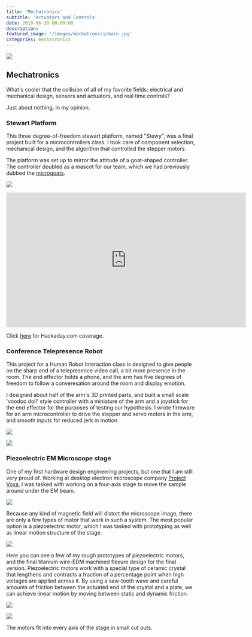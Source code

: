 ```yaml
---
title: 'Mechatronics'
subtitle: 'Actuators and Controls'
date: 2018-06-30 00:00:00
description:
featured_image: '/images/mechatronics/main.jpg'
categories: mechatronics
---
```


![](/images/mechatronics/main.jpg)

## Mechatronics
What's cooler that the collision of all of my favorite fields: electrical and mechanical design, sensors and actuators, and real time controls? 

Just about nothing, in my opinion.

### Stewart Platform
This three degree-of-freedom stewart platform, named "Stewy", was a final project built for a microcontrollers class. I took care of component selection, mechanical design, and the algorithm that controlled the stepper motors.

The platform was set up to mirror the attitude of a goat-shaped controller. The controller doubled as a mascot for our team, which we had previously dubbed the [microgoats](https://microgoats.life).

![](/images/mechatronics/stewy_close.jpg)

<iframe width="640" height="360" src="https://www.youtube.com/embed/LP0lPBt2ntQ" frameborder="0" allow="accelerometer; autoplay; encrypted-media; gyroscope; picture-in-picture" allowfullscreen></iframe>

Click [here](https://hackaday.com/2017/12/27/balance-like-a-mountain-goat-on-this-simple-stewart-platform/) for Hackaday.com coverage.


### Conference Telepresence Robot
This project for a Human Robot Interaction class is designed to give people on the sharp end of a telepresence video call, a bit more presence in the room. The end effector holds a phone, and the arm has five degrees of freedom to follow a converesation around the room and display emotion. 

I designed about half of the arm's 3D printed parts, and built a small scale 'voodoo doll' style controller with a miniature of the arm and a joystick for the end effector for the purposes of testing our hypothesis. I wrote firmware for an arm microcontroller to drive the stepper and servo motors in the arm, and smooth inputs for reduced jerk in motion. 

![](/images/mechatronics/conference_wide.jpg)

![](/images/mechatronics/conference_controller.jpg)


### Piezoelectric EM Microscope stage
One of my first hardware design engineering projects, but one that I am still very proud of. Working at desktop electron microscope company [Project Voxa](http://voxa.co/), I was tasked with working on a four-axis stage to move the sample around under the EM beam.

![](/images/mechatronics/voxa_office.jpg)

Because any kind of magnetic field will distort the microscope image, there are only a few types of motor that work in such a system. The most popular option is a piezoelectric motor, which I was tasked with prototyping as well as linear motion structure of the stage.

![](/images/mechatronics/voxa_piezo.jpg)

Here you can see a few of my rough prototypes of piezoelectric motors, and the final titanium wire-EDM machined flexure design for the final version. Piezoelectric motors work with a special type of ceramic crystal that lengthens and contracts a fraction of a percentage point when high voltages are applied across it. By using a saw-tooth wave and careful amounts of friction between the actuated end of the crystal and a plate, we can achieve linear motion by moving between static and dynamic friction.

![](/images/mechatronics/voxa_stage_wide.jpg)

![](/images/mechatronics/voxa_stage_close.jpg)

The motors fit into every axis of the stage in small cut outs.